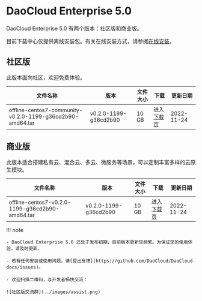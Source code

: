 # DaoCloud Enterprise 5.0

DaoCloud Enterprise 5.0 有两个版本：社区版和商业版。

目前下载中心仅提供离线安装包。有关在线安装方式，请参阅[在线安装](../install/install-dce-community.md)。

## 社区版

此版本面向社区，欢迎免费体验。

| 文件名称                      | 版本    | 文件大小 | 下载                                           | 更新日期   |
| ----------------------------- | ------- | -------- | ---------------------------------------------- | ---------- |
| offline-centos7-community-v0.2.0-1199-g36cd2b90-amd64.tar | v0.2.0-1199-g36cd2b90 | 10 GB | 进入[下载页](./free/dce5-installer-v0.2.0-1199-g36cd2b90.md) | 2022-11-24 |

## 商业版

此版本适合搭建私有云、混合云、多云、微服务等场景，可以定制丰富多样的云原生模块。

| 文件名称            | 版本    | 文件大小 | 下载                                               | 更新日期   |
| ------------------- | ------- | -------- | -------------------------------------------------- | ---------- |
| offline-centos7-v0.2.0-1199-g36cd2b90-amd64.tar | v0.2.0-1199-g36cd2b90 | 10 GB | 进入[下载页](./business/dce5-installer-v0.2.0-1199-g36cd2b90.md) | 2022-11-24 |

!!! note

    - DaoCloud Enterprise 5.0 还处于发布初期，目前版本更新较频繁。为保证您的使用体验，请及时更新。

    - 若有任何安装或使用问题，请[提出反馈](https://github.com/DaoCloud/DaoCloud-docs/issues)。

    - 欢迎扫描二维码，与开发者畅快交流：

    ![社区版交流群](../images/assist.png)
